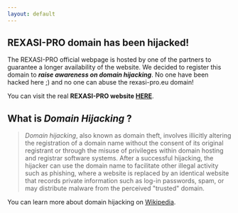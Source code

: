 ```yaml
---
layout: default
---
```


## REXASI-PRO domain has been hijacked!

The REXASI-PRO official webpage is hosted by one of the partners to guarantee a longer availability of the website. We decided to register this domain to ***raise awareness on domain hijacking***. No one have been hacked here ;) and no one can abuse the rexasi-pro.eu domain!

You can visit the real **REXASI-PRO website [HERE](https://rexasi-pro.spindoxlabs.com/)**.

## What is *Domain Hijacking* ?

> *Domain hijacking*, also known as domain theft, involves illicitly altering the registration of a domain name without the consent of its original registrant or through the misuse of privileges within domain hosting and registrar software systems. After a successful hijacking, the hijacker can use the domain name to facilitate other illegal activity such as phishing, where a website is replaced by an identical website that records private information such as log-in passwords, spam, or may distribute malware from the perceived "trusted" domain.

You can learn more about domain hijacking on [Wikipedia](https://en.wikipedia.org/wiki/Domain_hijacking).
